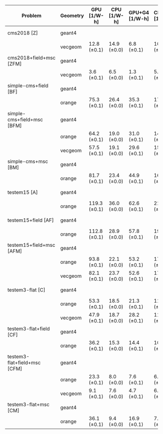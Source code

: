 | Problem                      | Geometry |  GPU [1/W-h] | CPU [1/W-h] | GPU+G4 [1/W-h] | CPU+G4 [1/W-h] |  G4 [1/W-h] |
| ---------------------------- | -------- | ------------ | ----------- | -------------- | -------------- | ----------- |
| cms2018 [Z]                  | geant4   |              |             |                |                |  9.8 (±0.0) |
|                              | vecgeom  |  12.8 (±0.1) | 14.9 (±0.0) |     6.8 (±0.1) |    10.2 (±0.0) |             |
| cms2018+field+msc [ZFM]      | geant4   |              |             |                |                |  4.8 (±0.0) |
|                              | vecgeom  |   3.6 (±0.1) |  6.5 (±0.0) |     1.3 (±0.1) |     5.4 (±0.0) |             |
| simple-cms+field [BF]        | geant4   |              |             |                |                | 14.6 (±0.0) |
|                              | orange   |  75.3 (±0.1) | 26.4 (±0.0) |    35.3 (±0.1) |    17.6 (±0.0) |             |
| simple-cms+field+msc [BFM]   | geant4   |              |             |                |                | 12.5 (±0.0) |
|                              | orange   |  64.2 (±0.1) | 19.0 (±0.0) |    31.0 (±0.1) |    14.9 (±0.0) |             |
|                              | vecgeom  |  57.5 (±0.1) | 19.1 (±0.0) |    29.6 (±0.1) |    15.0 (±0.0) |             |
| simple-cms+msc [BM]          | geant4   |              |             |                |                | 17.4 (±0.0) |
|                              | orange   |  81.7 (±0.1) | 23.4 (±0.0) |    44.9 (±0.1) |    16.6 (±0.0) |             |
| testem15 [A]                 | geant4   |              |             |                |                | 21.8 (±0.0) |
|                              | orange   | 119.3 (±0.1) | 36.0 (±0.0) |    62.6 (±0.1) |    21.2 (±0.0) |             |
| testem15+field [AF]          | geant4   |              |             |                |                | 16.8 (±0.0) |
|                              | orange   | 112.8 (±0.1) | 28.9 (±0.0) |    57.8 (±0.1) |    19.5 (±0.0) |             |
| testem15+field+msc [AFM]     | geant4   |              |             |                |                | 14.5 (±0.0) |
|                              | orange   |  93.8 (±0.1) | 22.1 (±0.0) |    53.2 (±0.1) |    17.3 (±0.0) |             |
|                              | vecgeom  |  82.1 (±0.1) | 23.7 (±0.0) |    52.6 (±0.1) |    17.4 (±0.0) |             |
| testem3-flat [C]             | geant4   |              |             |                |                | 11.0 (±0.0) |
|                              | orange   |  53.3 (±0.1) | 18.5 (±0.0) |    21.3 (±0.1) |    11.0 (±0.0) |             |
|                              | vecgeom  |  47.9 (±0.1) | 18.7 (±0.0) |    28.2 (±0.1) |    11.4 (±0.0) |             |
| testem3-flat+field [CF]      | geant4   |              |             |                |                |  8.6 (±0.0) |
|                              | orange   |  36.2 (±0.1) | 15.3 (±0.0) |    14.4 (±0.1) |    10.1 (±0.0) |             |
| testem3-flat+field+msc [CFM] | geant4   |              |             |                |                |  5.5 (±0.0) |
|                              | orange   |  23.3 (±0.1) |  8.0 (±0.0) |     7.6 (±0.1) |     6.8 (±0.0) |             |
|                              | vecgeom  |   9.1 (±0.1) |  7.6 (±0.0) |     4.7 (±0.1) |     6.7 (±0.0) |             |
| testem3-flat+msc [CM]        | geant4   |              |             |                |                |  7.0 (±0.0) |
|                              | orange   |  36.1 (±0.1) |  9.4 (±0.0) |    16.9 (±0.1) |     7.5 (±0.0) |             |
